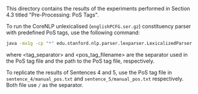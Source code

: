 This directory contains the results of the experiments performed in Section 4.3 titled "Pre-Processing: PoS Tags".

To run the CoreNLP unlexicalised (`englishPCFG.ser.gz`) constituency parser with predefined PoS tags, use the following command:
```bash
java -mx1g -cp "*" edu.stanford.nlp.parser.lexparser.LexicalizedParser -sentences newline -tokenized -tagSeparator <tag_separator> -tokenizerFactory edu.stanford.nlp.process.WhitespaceTokenizer -tokenizerMethod newCoreLabelTokenizerFactory edu/stanford/nlp/models/lexparser/englishPCFG.ser.gz <pos_tag_filename>
```
where <tag_separator> and <pos_tag_filename> are the separator used in the PoS tag file and the path to the PoS tag file, respectively.

To replicate the results of Sentences 4 and 5, use the PoS tag file in `sentence_4/manual_pos.txt` and `sentence_5/manual_pos.txt` respectively. Both file use `/` as the separator.